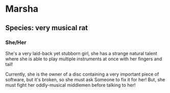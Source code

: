# Marsha
## Species: very musical rat
### She/Her

She's a very laid-back yet stubborn girl, she has a strange natural talent where she is able to play multiple instruments at once with her fingers and tail!

Currently, she is the owner of a disc containing a very important piece of software, but it's broken, so she must ask Someone to fix it for her! But, she must fight her oddly-musical middlemen before talking to her!
